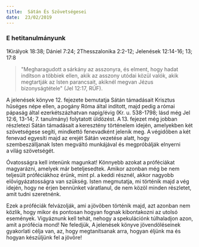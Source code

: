 ```yaml
---
title:  Sátán És Szövetségesei
date:  23/02/2019
---
```


### E hetitanulmányunk
1Királyok 18:38; Dániel 7:24; 2Thesszalonika 2:2-12; Jelenések 12:14-16; 13; 17:8

> <p></p>
> "Megharagudott a sárkány az asszonyra, és elment, hogy hadat indítson a többiek ellen, akik az asszony utódai közül valók, akik megtartják az Isten parancsait, akiknél megvan Jézus bizonyságtétele" (Jel 12:17, RÚF).

A jelenések könyve 12. fejezete bemutatja Sátán támadásait Krisztus hûséges népe ellen, a pogány Róma által indított, majd pedig a római pápaság által ezerkétszázhatvan napig/évig (Kr. u. 538-1798; lásd még Jel 12:6, 13-14; 7. tanulmány) folytatott üldözést. A 13. fejezet még jobban részletezi Sátán támadásait a keresztény történelem idején, amelyekben két szövetségese segíti, mindkettõ fenevadként jelenik meg. A végidõben a két fenevad egyesíti majd az erejét Sátán vezetése alatt, hogy szembeszálljanak Isten megváltó munkájával és megpróbálják elnyerni a világ szövetségét.

Óvatosságra kell intenünk magunkat! Könnyebb azokat a próféciákat magyarázni, amelyek már beteljesedtek. Amikor azonban még be nem teljesült próféciákhoz érünk, mint pl. a keddi résznél, akkor nagyobb elõvigyázatosságra van szükség. Isten megmutatja, mi történik majd a vég idején, hogy ne érjen bennünket váratlanul, de nem közöl minden részletet, amit tudni szeretnénk.

Ezek a próféciák felvázolják, ami a jövõben történik majd, azt azonban nem közlik, hogy mikor és pontosan hogyan fognak kibontakozni az utolsó események. Vigyáznunk kell tehát, nehogy a spekulációnk túlhaladjon azon, amit a prófécia mond! Ne feledjük, A jelenések könyve jövendöléseinek gyakorlati célja van, az, hogy megtanítsanak arra, hogyan éljünk ma és hogyan készüljünk fel a jövõre!
